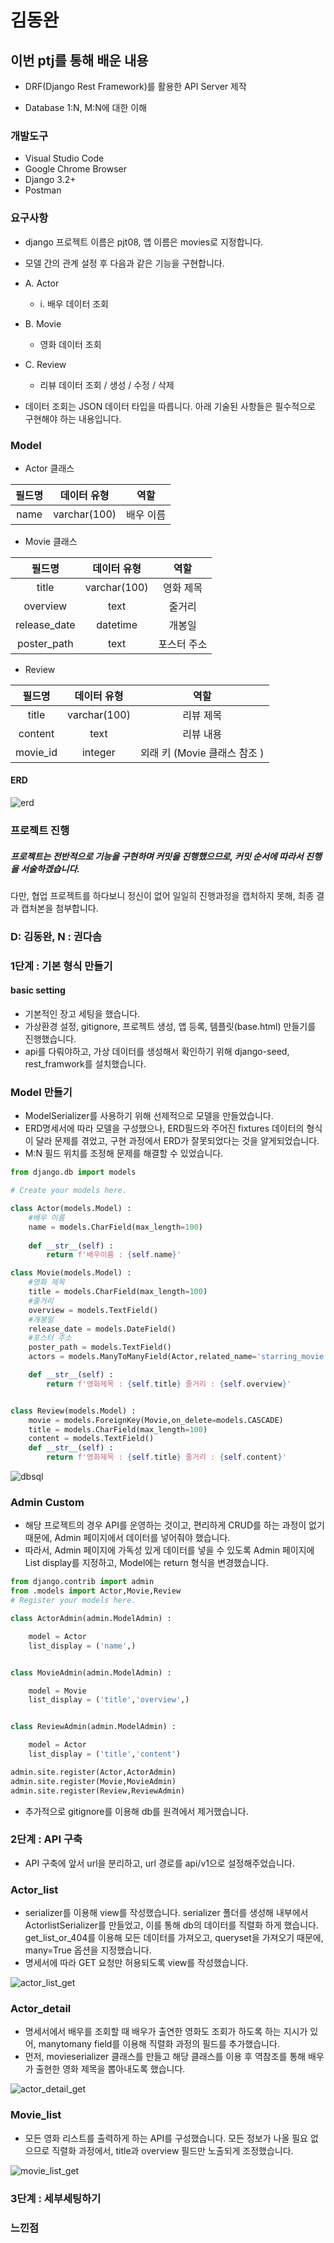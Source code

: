 # 김동완

## 이번 ptj를 통해 배운 내용

- DRF(Django Rest Framework)를 활용한 API Server 제작

- Database 1:N, M:N에 대한 이해

### 개발도구

- Visual Studio Code
-  Google Chrome Browser
-  Django 3.2+
- Postman

### 요구사항 

- django 프로젝트 이름은 pjt08, 앱 이름은 movies로 지정합니다.
- 모델 간의 관계 설정 후 다음과 같은 기능을 구현합니다. 
- A. Actor 
  - i. 배우 데이터 조회 
- B. Movie 
  - 영화 데이터 조회 
- C. Review 
  - 리뷰 데이터 조회 / 생성 / 수정 / 삭제 

- 데이터 조회는 JSON 데이터 타입을 따릅니다.
  아래 기술된 사항들은 필수적으로 구현해야 하는 내용입니다. 

### Model

- Actor 클래스

| 필드명 | 데이터 유형  |   역할    |
| :----: | :----------: | :-------: |
|  name  | varchar(100) | 배우 이름 |

- Movie 클래스

|    필드명    | 데이터 유형  |    역할     |
| :----------: | :----------: | :---------: |
|    title     | varchar(100) |  영화 제목  |
|   overview   |     text     |   줄거리    |
| release_date |   datetime   |   개봉일    |
| poster_path  |     text     | 포스터 주소 |

- Review

|  필드명  | 데이터 유형  |             역할             |
| :------: | :----------: | :--------------------------: |
|  title   | varchar(100) |          리뷰 제목           |
| content  |     text     |          리뷰 내용           |
| movie_id |   integer    | 외래 키 (Movie 클래스 참조 ) |

#### ERD

![erd](README.assets/erd.PNG)

### 프로젝트 진행

##### 프로젝트는 전반적으로 기능을 구현하며 커밋을 진행했으므로, 커밋 순서에 따라서 진행을 서술하겠습니다.

다만, 협업 프로젝트를 하다보니 정신이 없어 일일히 진행과정을 캡처하지 못해, 최종 결과 캡처본을 첨부합니다.

### D: 김동완, N : 권다솜

### 1단계 : 기본 형식 만들기

#### basic setting 

- 기본적인 장고 세팅을 했습니다.
- 가상환경 설정, gitignore, 프로젝트 생성, 앱 등록, 템플릿(base.html) 만들기를 진행했습니다. 
- api를 다뤄야하고, 가상 데이터를 생성해서 확인하기 위해 django-seed, rest_framwork를 설치했습니다.

### Model 만들기

- ModelSerializer를 사용하기 위해 선제적으로 모델을 만들었습니다.
- ERD명세서에 따라 모델을 구성했으나, ERD필드와 주어진 fixtures 데이터의 형식이 달라 문제를 겪었고, 구현 과정에서 ERD가 잘못되었다는 것을 알게되었습니다.
-  M:N 필드 위치를 조정해 문제를 해결할 수 있었습니다. 

```python
from django.db import models

# Create your models here.

class Actor(models.Model) :
    #배우 이름 
    name = models.CharField(max_length=100)
    
    def __str__(self) :
        return f'배우이름 : {self.name}'

class Movie(models.Model) :
    #영화 제목 
    title = models.CharField(max_length=100)
    #줄거리 
    overview = models.TextField()
    #개봉일 
    release_date = models.DateField()
    #포스터 주소 
    poster_path = models.TextField()
    actors = models.ManyToManyField(Actor,related_name='starring_movie')

    def __str__(self) :
        return f'영화제목 : {self.title} 줄거리 : {self.overview}'


class Review(models.Model) :
    movie = models.ForeignKey(Movie,on_delete=models.CASCADE)
    title = models.CharField(max_length=100)
    content = models.TextField()
    def __str__(self) :
        return f'영화제목 : {self.title} 줄거리 : {self.content}'

```

![dbsql](README.assets/dbsql.PNG)

### Admin Custom

- 해당 프로젝트의 경우 API를 운영하는 것이고, 편리하게 CRUD를 하는 과정이 없기 때문에, Admin 페이지에서 데이터를 넣어줘야 했습니다.
- 따라서, Admin 페이지에 가독성 있게 데이터를 넣을 수 있도록 Admin 페이지에 List display를 지정하고, Model에는 return 형식을 변경했습니다. 

```python
from django.contrib import admin
from .models import Actor,Movie,Review
# Register your models here.

class ActorAdmin(admin.ModelAdmin) :

    model = Actor
    list_display = ('name',)


class MovieAdmin(admin.ModelAdmin) :

    model = Movie
    list_display = ('title','overview',)


class ReviewAdmin(admin.ModelAdmin) :

    model = Actor
    list_display = ('title','content')

admin.site.register(Actor,ActorAdmin)
admin.site.register(Movie,MovieAdmin)
admin.site.register(Review,ReviewAdmin)
```

- 추가적으로 gitignore를 이용해 db를 원격에서 제거했습니다.

### 2단계 : API 구축

- API 구축에 앞서 url을 분리하고, url 경로를 api/v1으로 설정해주었습니다.

### Actor_list

- serializer를 이용해 view를 작성했습니다. serializer 폴더를 생성해 내부에서 ActorlistSerializer를 만들었고, 이를 통해 db의 데이터를 직렬화 하게 했습니다. get_list_or_404를 이용해 모든 데이터를 가져오고, queryset을 가져오기 때문에, many=True 옵션을 지정했습니다. 
- 명세서에 따라 GET 요청만 허용되도록 view를 작성했습니다. 

![actor_list_get](README.assets/actor_list_get.PNG)

### Actor_detail

- 명세서에서 배우를 조회할 때 배우가 출연한 영화도 조회가 하도록 하는 지시가 있어, manytomany field를 이용해 직렬화 과정의 필드를 추가했습니다.
- 먼저, movieserializer 클래스를 만들고 해당 클래스를 이용 후 역참조를 통해 배우가 출현한 영화 제목을 뽑아내도록 했습니다.

![actor_detail_get](README.assets/actor_detail_get.PNG)



### Movie_list

- 모든 영화 리스트를 출력하게 하는 API를 구성했습니다. 모든 정보가 나올 필요 없으므로 직렬화 과정에서, title과 overview 필드만 노출되게 조정했습니다. 

![movie_list_get](README.assets/movie_list_get.PNG)

### 3단계 : 세부세팅하기







### 느낀점


